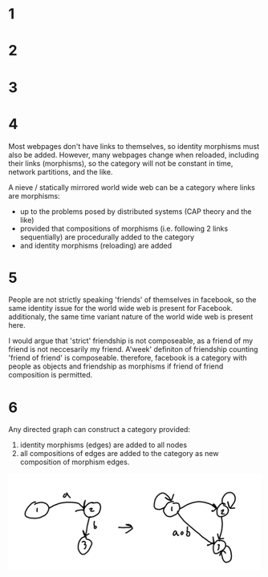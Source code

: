# 1

# 2

# 3

# 4
Most webpages don't have links to themselves, so identity morphisms must also be added. However, many webpages change when reloaded, including their links (morphisms), so the category will not be constant in time, network partitions, and the like. 

A nieve / statically mirrored world wide web can be a category where links are morphisms:
* up to the problems posed by distributed systems (CAP theory and the like)
* provided that compositions of morphisms (i.e. following 2 links sequentially) are procedurally added to the category
* and identity morphisms (reloading) are added

# 5
People are not strictly speaking 'friends' of themselves in facebook, so the same identity issue for the world wide web is present for Facebook. additionaly, the same time variant nature of the world wide web is present here.

I would argue that 'strict' friendship is not composeable, as a friend of my friend is not neccesarily my friend. A'week' definiton of friendship counting 'friend of friend' is composeable. therefore, facebook is a category with people as objects and friendship as morphisms if friend of friend composition is permitted.

# 6
Any directed graph can construct a category provided:
1) identity morphisms (edges) are added to all nodes
2) all compositions of edges are added to the category as new composition of morphism edges.

![Addition of identity morphisms and compositions to a DG to create a category](chapter_1/ch1%236.png)